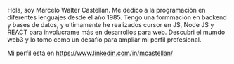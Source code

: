 Hola, soy Marcelo Walter Castellan.
Me dedico a la programación en diferentes lenguajes desde el año 1985.
Tengo una formmación en backend y bases de datos, y ultimamente he realizados cursor en JS, Node JS
y REACT para involucrame más en desarrollos para web.
Descubri el mumdo web3 y lo tomo como un desafío para ampliar mi perfil profesional.

Mi perfil está en https://www.linkedin.com/in/mcastellan/
